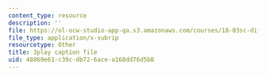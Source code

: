 ```yaml
---
content_type: resource
description: ''
file: https://ol-ocw-studio-app-qa.s3.amazonaws.com/courses/18-03sc-differential-equations-fall-2011/48869e61c39cdb726acea168dd76d5b8_sZ2qulI6GEk.srt
file_type: application/x-subrip
resourcetype: Other
title: 3play caption file
uid: 48869e61-c39c-db72-6ace-a168dd76d5b8
---
```


